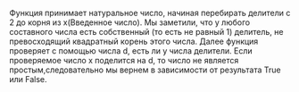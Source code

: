 Функция принимает натуральное число, начиная перебирать делители с 2 до корня из x(Введенное число).
Мы заметили, что у любого составного числа есть собственный (то есть не равный 1) делитель, не превосходящий квадратный корень этого числа.
Далее функция проверяет с помощью числа d, есть ли у числа делители.
Если проверяемое число x поделится на d, то число не является простым,следовательно мы вернем в зависимости от результата True или False.
